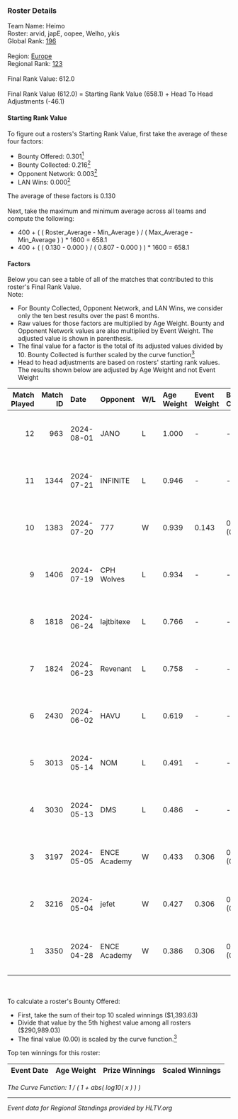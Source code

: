 ### Roster Details<br />
Team Name: Heimo<br />
Roster: arvid, japE, oopee, Welho, ykis<br />
Global Rank: [196](../../standings_global_2024_08_28.md)<br />
<br />
Region: [Europe]( ../../standings_europe_2024_08_28.md)<br />
Regional Rank: [123]( ../../standings_europe_2024_08_28.md)<br />
<br />
Final Rank Value:  612.0<br />
<br />
Final Rank Value (612.0) = Starting Rank Value (658.1) + Head To Head Adjustments (-46.1)<br />

#### Starting Rank Value<br />
To figure out a rosters's Starting Rank Value, first take the average of these four factors:<br />
- Bounty Offered: 0.301[<sup>1</sup>](#table2)
- Bounty Collected: 0.216[<sup>2</sup>](#table1)
- Opponent Network: 0.003[<sup>2</sup>](#table1)
- LAN Wins: 0.000[<sup>2</sup>](#table1)

The average of these factors is 0.130<br />
<br />
Next, take the maximum and minimum average across all teams and compute the following:<br />
- 400 + ( ( Roster_Average - Min_Average ) / ( Max_Average - Min_Average ) ) * 1600 = 658.1
- 400 + ( ( 0.130 - 0.000 ) / ( 0.807 - 0.000 ) ) * 1600 = 658.1


#### Factors<br />
Below you can see a table of all of the matches that contributed to this roster's Final Rank Value.<br />
Note:<br />

- For Bounty Collected, Opponent Network, and LAN Wins, we consider only the ten best results over the past 6 months.
- Raw values for those factors are multiplied by Age Weight. Bounty and Opponent Network values are also multiplied by Event Weight. The adjusted value is shown in parenthesis.
- The final value for a factor is the total of its adjusted values divided by 10. Bounty Collected is further scaled by the curve function[<sup>3</sup>](#curveFunction)
- Head to head adjustments are based on rosters' starting rank values. The results shown below are adjusted by Age Weight and not Event Weight
<span id="table1"></span><br />


| Match Played | Match ID | Date       | Opponent     | W/L | Age Weight | Event Weight | Bounty Collected | Opponent Network | LAN Wins  | H2H Adj. | Roster                             |
| -: | -: | :- | :- | :- | :- | :- | :- | :- | :- | -: | :- |
|           12 |      963 | 2024-08-01 | JANO         | L   | 1.000      | -            | -                | -                | -         |   -16.03 | arvid, japE, oopee, Welho, ykis    |
|           11 |     1344 | 2024-07-21 | INFINITE     | L   | 0.946      | -            | -                | -                | -         |   -16.88 | arvid, japE, oopee, Welho, ykis    |
|           10 |     1383 | 2024-07-20 | 777          | W   | 0.939      | 0.143        | 0.013 (0.002)    | 0.125 (0.017)    | 0 (0.000) |    15.82 | arvid, japE, oopee, Welho, ykis    |
|            9 |     1406 | 2024-07-19 | CPH Wolves   | L   | 0.934      | -            | -                | -                | -         |    -6.97 | arvid, japE, oopee, Welho, ykis    |
|            8 |     1818 | 2024-06-24 | lajtbitexe   | L   | 0.766      | -            | -                | -                | -         |   -10.15 | arvid, oopee, Sm1llee, Welho, ykis |
|            7 |     1824 | 2024-06-23 | Revenant     | L   | 0.758      | -            | -                | -                | -         |    -4.62 | arvid, oopee, Sm1llee, Welho, ykis |
|            6 |     2430 | 2024-06-02 | HAVU         | L   | 0.619      | -            | -                | -                | -         |   -11.72 | arvid, japE, oopee, Welho, ykis    |
|            5 |     3013 | 2024-05-14 | NOM          | L   | 0.491      | -            | -                | -                | -         |   -10.28 | arvid, japE, oopee, Welho, ykis    |
|            4 |     3030 | 2024-05-13 | DMS          | L   | 0.486      | -            | -                | -                | -         |    -3.57 | arvid, japE, oopee, Welho, ykis    |
|            3 |     3197 | 2024-05-05 | ENCE Academy | W   | 0.433      | 0.306        | 0.002 (0.000)    | 0.082 (0.011)    | 0 (0.000) |     7.58 | arvid, japE, oopee, Welho, ykis    |
|            2 |     3216 | 2024-05-04 | jefet        | W   | 0.427      | 0.306        | 0.001 (0.000)    | 0.014 (0.002)    | 0 (0.000) |     4.19 | arvid, japE, oopee, Welho, ykis    |
|            1 |     3350 | 2024-04-28 | ENCE Academy | W   | 0.386      | 0.306        | 0.002 (0.000)    | 0.043 (0.005)    | 0 (0.000) |     6.55 | arvid, japE, oopee, Welho, ykis    |

<br />
<span id="table2"></span><br />
To calculate a roster's Bounty Offered:<br />

- First, take the sum of their top 10 scaled winnings ($1,393.63)
- Divide that value by the 5th highest value among all rosters ($290,989.03)
- The final value (0.00) is scaled by the curve function.[<sup>3</sup>](#curveFunction)

Top ten winnings for this roster:<br />

| Event Date | Age Weight | Prize Winnings | Scaled Winnings |
| :- | -: | :- | :- |


<span id="curveFunction"></span>_The Curve Function: 1 / ( 1 + abs( log10( x ) ) )_<br />

---
_Event data for Regional Standings provided by HLTV.org_<br />
